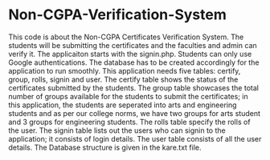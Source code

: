 # Non-CGPA-Verification-System
This code is about the Non-CGPA Certificates Verification System. The students will be submitting the certificates and the faculties and admin can verify it.
The applicaiton starts with the signin.php. 
Students can only use Google authentications.
The database has to be created accordingly for the application to run smoothly.
This application needs five tables: certify, group, rolls, signin and user. 
The certify table shows the status of the certificates submitted by the students. The group table showcases the total number of groups available for the students to submit the certificates; in this application, the students are seperated into arts and engineering students and as per our college norms, we have two groups for arts student and 3 groups for engineering students. The rolls table specify the rolls of the user. The signin table lists out the users who can signin to the application; it consists of login details. The user table consists of all the user details.
The Database structure is given in the kare.txt file.

